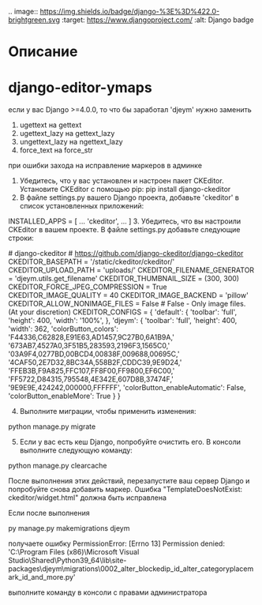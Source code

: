 .. image:: https://img.shields.io/badge/django-%3E%3D%422.0-brightgreen.svg
   :target: https://www.djangoproject.com/
   :alt: Django badge
# Описание

# django-editor-ymaps
если у вас Django >=4.0.0, то что бы заработал 'djeym' нужно заменить 
1) ugettext на gettext
2) ugettext_lazy на gettext_lazy
3) ungettext_lazy на ngettext_lazy
3) force_text на force_str

при ошибки захода на исправление маркеров в админке 
1. Убедитесь, что у вас установлен и настроен пакет CKEditor. Установите CKEditor с помощью pip:
pip install django-ckeditor
2. В файле settings.py вашего Django проекта, добавьте 'ckeditor' в список установленных приложений:

INSTALLED_APPS = [
    ...
    'ckeditor',
    ...
]
3. Убедитесь, что вы настроили CKEditor в вашем проекте. В файле settings.py добавьте следующие строки:

\# django-ckeditor
\# https://github.com/django-ckeditor/django-ckeditor
CKEDITOR_BASEPATH = '/static/ckeditor/ckeditor/'
CKEDITOR_UPLOAD_PATH = 'uploads/'
CKEDITOR_FILENAME_GENERATOR = 'djeym.utils.get_filename'
CKEDITOR_THUMBNAIL_SIZE = (300, 300)
CKEDITOR_FORCE_JPEG_COMPRESSION = True
CKEDITOR_IMAGE_QUALITY = 40
CKEDITOR_IMAGE_BACKEND = 'pillow'
CKEDITOR_ALLOW_NONIMAGE_FILES = False  # False - Only image files. (At your discretion)
CKEDITOR_CONFIGS = {
    'default': {
        'toolbar': 'full',
        'height': 400,
        'width': '100%',
    },
    'djeym': {
        'toolbar': 'full',
        'height': 400,
        'width': 362,
        'colorButton_colors': 'F44336,C62828,E91E63,AD1457,9C27B0,6A1B9A,'
                              '673AB7,4527A0,3F51B5,283593,2196F3,1565C0,'
                              '03A9F4,0277BD,00BCD4,00838F,009688,00695C,'
                              '4CAF50,2E7D32,8BC34A,558B2F,CDDC39,9E9D24,'
                              'FFEB3B,F9A825,FFC107,FF8F00,FF9800,EF6C00,'
                              'FF5722,D84315,795548,4E342E,607D8B,37474F,'
                              '9E9E9E,424242,000000,FFFFFF',
        'colorButton_enableAutomatic': False,
        'colorButton_enableMore': True
    }
}

4. Выполните миграции, чтобы применить изменения:

python manage.py migrate

5. Если у вас есть кеш Django, попробуйте очистить его. В консоли выполните следующую команду:

python manage.py clearcache

После выполнения этих действий, перезапустите ваш сервер Django и попробуйте снова добавить маркер. Ошибка "TemplateDoesNotExist: ckeditor/widget.html" должна быть исправлена

Если после выполнения 

py manage.py makemigrations djeym

получаете ошибку
PermissionError: [Errno 13] Permission denied: 'C:\\Program Files (x86)\\Microsoft Visual Studio\\Shared\\Python39_64\\lib\\site-packages\\djeym\\migrations\\0002_alter_blockedip_id_alter_categoryplacemark_id_and_more.py'

выполните команду в консоли с правами администратора
